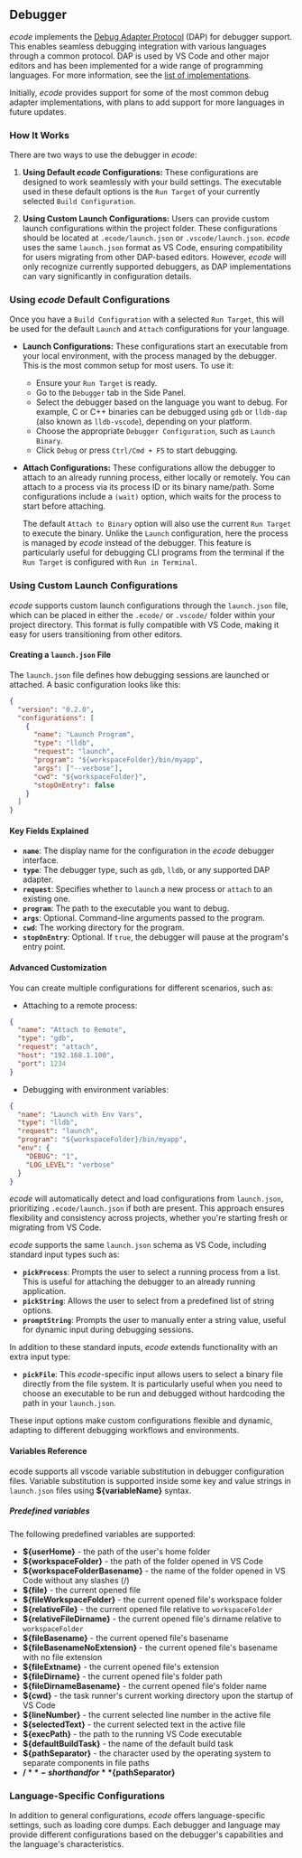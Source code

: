 ## Debugger

*ecode* implements the [Debug Adapter Protocol](https://microsoft.github.io/debug-adapter-protocol) (DAP) for debugger support. This enables seamless debugging integration with various languages through a common protocol. DAP is used by VS Code and other major editors and has been implemented for a wide range of programming languages. For more information, see the [list of implementations](https://microsoft.github.io/debug-adapter-protocol/implementors/adapters/).

Initially, *ecode* provides support for some of the most common debug adapter implementations, with plans to add support for more languages in future updates.

### How It Works

There are two ways to use the debugger in *ecode*:

1. **Using Default *ecode* Configurations:** These configurations are designed to work seamlessly with your build settings. The executable used in these default options is the `Run Target` of your currently selected `Build Configuration`.

2. **Using Custom Launch Configurations:** Users can provide custom launch configurations within the project folder. These configurations should be located at `.ecode/launch.json` or `.vscode/launch.json`. *ecode* uses the same `launch.json` format as VS Code, ensuring compatibility for users migrating from other DAP-based editors. However, *ecode* will only recognize currently supported debuggers, as DAP implementations can vary significantly in configuration details.

### Using *ecode* Default Configurations

Once you have a `Build Configuration` with a selected `Run Target`, this will be used for the default `Launch` and `Attach` configurations for your language.

- **Launch Configurations:** These configurations start an executable from your local environment, with the process managed by the debugger. This is the most common setup for most users. To use it:

  - Ensure your `Run Target` is ready.
  - Go to the `Debugger` tab in the Side Panel.
  - Select the debugger based on the language you want to debug. For example, C or C++ binaries can be debugged using `gdb` or `lldb-dap` (also known as `lldb-vscode`), depending on your platform.
  - Choose the appropriate `Debugger Configuration`, such as `Launch Binary`.
  - Click `Debug` or press `Ctrl/Cmd + F5` to start debugging.

- **Attach Configurations:** These configurations allow the debugger to attach to an already running process, either locally or remotely. You can attach to a process via its process ID or its binary name/path. Some configurations include a `(wait)` option, which waits for the process to start before attaching.

  The default `Attach to Binary` option will also use the current `Run Target` to execute the binary. Unlike the `Launch` configuration, here the process is managed by *ecode* instead of the debugger. This feature is particularly useful for debugging CLI programs from the terminal if the `Run Target` is configured with `Run in Terminal`.

### Using Custom Launch Configurations

*ecode* supports custom launch configurations through the `launch.json` file, which can be placed in either the `.ecode/` or `.vscode/` folder within your project directory. This format is fully compatible with VS Code, making it easy for users transitioning from other editors.

#### Creating a `launch.json` File

The `launch.json` file defines how debugging sessions are launched or attached. A basic configuration looks like this:

```json
{
  "version": "0.2.0",
  "configurations": [
    {
      "name": "Launch Program",
      "type": "lldb",
      "request": "launch",
      "program": "${workspaceFolder}/bin/myapp",
      "args": ["--verbose"],
      "cwd": "${workspaceFolder}",
      "stopOnEntry": false
    }
  ]
}
```

#### Key Fields Explained

- **`name`**: The display name for the configuration in the *ecode* debugger interface.
- **`type`**: The debugger type, such as `gdb`, `lldb`, or any supported DAP adapter.
- **`request`**: Specifies whether to `launch` a new process or `attach` to an existing one.
- **`program`**: The path to the executable you want to debug.
- **`args`**: Optional. Command-line arguments passed to the program.
- **`cwd`**: The working directory for the program.
- **`stopOnEntry`**: Optional. If `true`, the debugger will pause at the program's entry point.

#### Advanced Customization

You can create multiple configurations for different scenarios, such as:

- Attaching to a remote process:

```json
{
  "name": "Attach to Remote",
  "type": "gdb",
  "request": "attach",
  "host": "192.168.1.100",
  "port": 1234
}
```

- Debugging with environment variables:

```json
{
  "name": "Launch with Env Vars",
  "type": "lldb",
  "request": "launch",
  "program": "${workspaceFolder}/bin/myapp",
  "env": {
    "DEBUG": "1",
    "LOG_LEVEL": "verbose"
  }
}
```

*ecode* will automatically detect and load configurations from `launch.json`, prioritizing `.ecode/launch.json` if both are present. This approach ensures flexibility and consistency across projects, whether you're starting fresh or migrating from VS Code.

*ecode* supports the same `launch.json` schema as VS Code, including standard input types such as:

- **`pickProcess`**: Prompts the user to select a running process from a list. This is useful for attaching the debugger to an already running application.
- **`pickString`**: Allows the user to select from a predefined list of string options.
- **`promptString`**: Prompts the user to manually enter a string value, useful for dynamic input during debugging sessions.

In addition to these standard inputs, *ecode* extends functionality with an extra input type:

- **`pickFile`**: This *ecode*-specific input allows users to select a binary file directly from the file system. It is particularly useful when you need to choose an executable to be run and debugged without hardcoding the path in your `launch.json`.

These input options make custom configurations flexible and dynamic, adapting to different debugging workflows and environments.

#### Variables Reference

ecode supports all vscode variable substitution in debugger configuration files. Variable substitution is supported inside some key and value strings in `launch.json` files using **${variableName}** syntax.

##### Predefined variables

The following predefined variables are supported:

- **${userHome}** - the path of the user's home folder
- **${workspaceFolder}** - the path of the folder opened in VS Code
- **${workspaceFolderBasename}** - the name of the folder opened in VS Code without any slashes (/)
- **${file}** - the current opened file
- **${fileWorkspaceFolder}** - the current opened file's workspace folder
- **${relativeFile}** - the current opened file relative to `workspaceFolder`
- **${relativeFileDirname}** - the current opened file's dirname relative to `workspaceFolder`
- **${fileBasename}** - the current opened file's basename
- **${fileBasenameNoExtension}** - the current opened file's basename with no file extension
- **${fileExtname}** - the current opened file's extension
- **${fileDirname}** - the current opened file's folder path
- **${fileDirnameBasename}** - the current opened file's folder name
- **${cwd}** - the task runner's current working directory upon the startup of VS Code
- **${lineNumber}** - the current selected line number in the active file
- **${selectedText}** - the current selected text in the active file
- **${execPath}** - the path to the running VS Code executable
- **${defaultBuildTask}** - the name of the default build task
- **${pathSeparator}** - the character used by the operating system to separate components in file paths
- **${/}** - shorthand for **${pathSeparator}**

### Language-Specific Configurations

In addition to general configurations, *ecode* offers language-specific settings, such as loading core dumps. Each debugger and language may provide different configurations based on the debugger's capabilities and the language's characteristics.
